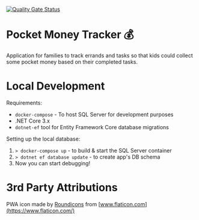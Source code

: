 [![Quality Gate Status](https://sonarcloud.io/api/project_badges/measure?project=tlaukkanen_pomotr-app&metric=alert_status)](https://sonarcloud.io/dashboard?id=tlaukkanen_pomotr-app)

# Pocket Money Tracker 💰

Application for families to track errands and tasks so that kids could collect some pocket money based on their completed tasks.

# Local Development

Requirements:
 * `docker-compose` - To host SQL Server for development purposes
 * .NET Core 3.x
 * `dotnet-ef` tool for Entity Framework Core database migrations

Setting up the local database:
 1. `> docker-compose up` - to build & start the SQL Server container
 2. `> dotnet ef database update` - to create app's DB schema
 3. Now you can start debugging!

# 3rd Party Attributions

PWA icon made by [Roundicons](https://www.flaticon.com/authors/roundicons) from [www.flaticon.com](https://www.flaticon.com/)